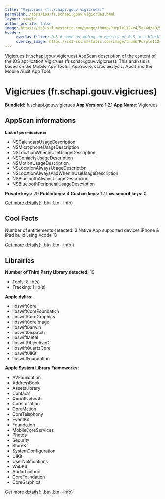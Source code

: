 ```yaml
---
title: "Vigicrues (fr.schapi.gouv.vigicrues)"
permalink: /apps/ios/fr.schapi.gouv.vigicrues.html
layout: single
author_profile: false
image: https://is3-ssl.mzstatic.com/image/thumb/Purple112/v4/5e/4d/e0/5e4de0c3-acd7-5454-5fb4-38f5698a28c2/AppIcon-0-0-1x_U007emarketing-0-0-0-7-0-0-sRGB-0-0-0-GLES2_U002c0-512MB-85-220-0-0.png/512x512bb.jpg
header: 
     overlay_filter: 0.5 # same as adding an opacity of 0.5 to a black background
     overlay_image: https://is3-ssl.mzstatic.com/image/thumb/Purple112/v4/5e/4d/e0/5e4de0c3-acd7-5454-5fb4-38f5698a28c2/AppIcon-0-0-1x_U007emarketing-0-0-0-7-0-0-sRGB-0-0-0-GLES2_U002c0-512MB-85-220-0-0.png/512x512bb.jpg
---
```

Vigicrues (fr.schapi.gouv.vigicrues) AppScan description of the content of the iOS application Vigicrues (fr.schapi.gouv.vigicrues). This analysis is based on the Mobile App Tools : AppScore, static analysis, Audit and the Mobile Audit App Tool.

# Vigicrues (fr.schapi.gouv.vigicrues)

**BundleId:** fr.schapi.gouv.vigicrues
**App Version:** 1.2.1
**App Name:** Vigicrues


## AppScan informations 

**List of permissions:** 
- NSCalendarsUsageDescription
- NSMicrophoneUsageDescription
- NSLocationWhenInUseUsageDescription
- NSContactsUsageDescription
- NSMotionUsageDescription
- NSLocationAlwaysUsageDescription
- NSLocationAlwaysAndWhenInUseUsageDescription
- NSBluetoothAlwaysUsageDescription
- NSBluetoothPeripheralUsageDescription
  
  
**Private keys:** 29
**Public keys:** 4
**Custom keys:** 12
**Low securit keys:** 0
  
[Get more details](/pricing.html){: .btn .btn--info}

## Cool Facts

Number of entitlements detected: 3
Native App
supported devices iPhone & iPad
build using Xcode 13
  
[Get more details](/pricing.html){: .btn .btn--info }

## Librairies 
**Number of Third Party Library detected:** 19
- Tools: 8 lib(s)
- Tracking: 1 lib(s)


**Apple dylibs:**
- libswiftCore
- libswiftCoreFoundation
- libswiftCoreGraphics
- libswiftCoreImage
- libswiftDarwin
- libswiftDispatch
- libswiftMetal
- libswiftObjectiveC
- libswiftQuartzCore
- libswiftUIKit
- libswiftFoundation


**Apple System Library Frameworks:**
- AVFoundation
- AddressBook
- AssetsLibrary
- Contacts
- CoreBluetooth
- CoreLocation
- CoreMotion
- CoreTelephony
- EventKit
- Foundation
- MobileCoreServices
- Photos
- Security
- StoreKit
- SystemConfiguration
- UIKit
- UserNotifications
- WebKit
- AudioToolbox
- CoreFoundation
- CoreGraphics


  
[Get more details](/pricing.html){: .btn .btn--info}

